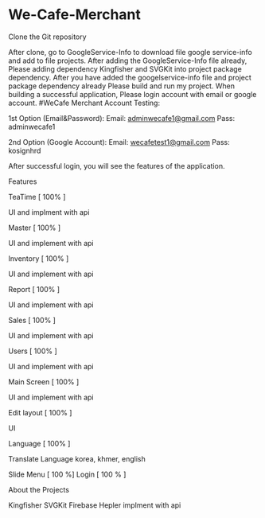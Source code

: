 # We-Cafe-Merchant
Clone the Git repository

After clone, go to GoogleService-Info to download file google service-info and add to file projects.
After adding the GoogleService-Info file already, Please adding dependency Kingfisher
and SVGKit into project package dependency.
After you have added the googelservice-info file and project package dependency already Please build and run my project.
When building a successful application, Please login account with email or google account.
#WeCafe Merchant Account Testing:


1st Option (Email&Password):
Email: adminwecafe1@gmail.com
Pass: adminwecafe1


2nd Option (Google Account):
Email: wecafetest1@gmail.com
Pass: kosignhrd


After successful login, you will see the features of the application.

Features

TeaTime [ 100% ]

UI and implment with api


Master [ 100% ]

UI and implement with api


Inventory [ 100% ]

UI and implement with api


Report [ 100% ]

UI and implement with api


Sales [ 100% ]

UI and implement with api


Users [ 100% ]

UI and implement with api


Main Screen [ 100% ]

UI and implement with api


Edit layout [ 100% ]

UI


Language [ 100% ]

Translate Language korea, khmer, english


Slide Menu [ 100 %]
Login [ 100 % ]


About the Projects

Kingfisher
SVGKit
Firebase
Hepler implment with api
